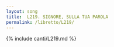 ```yaml
---
layout: song
title:  L219. SIGNORE, SULLA TUA PAROLA
permalink: /libretto/L219/
---
```

{% include canti/L219.md %}   